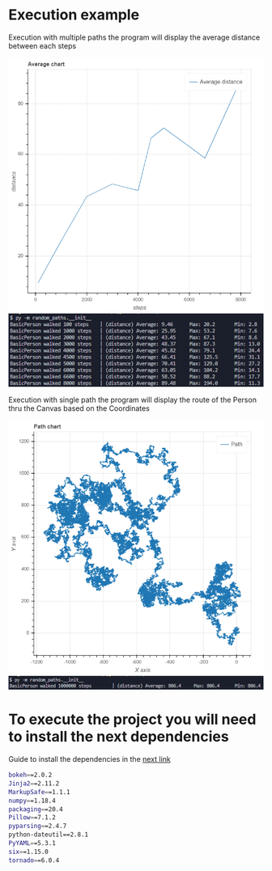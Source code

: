 # Execution example

Execution with multiple paths the program will display the average distance between each steps

![Multiple path chart](./example_photos/multiple_paths_chart.png)
![Multiple path data](./example_photos/multiple_paths.png)

Execution with single path the program will display the route of the Person thru the Canvas based on the Coordinates

![Single path chart](./example_photos/single_path_chart.png)
![Single path data](./example_photos/single_path.png)

# To execute the project you will need to install the next dependencies

Guide to install the dependencies in the [next link](./../charts/README.md)

```bash
bokeh==2.0.2
Jinja2==2.11.2
MarkupSafe==1.1.1
numpy==1.18.4
packaging==20.4
Pillow==7.1.2
pyparsing==2.4.7
python-dateutil==2.8.1
PyYAML==5.3.1
six==1.15.0
tornado==6.0.4
```
